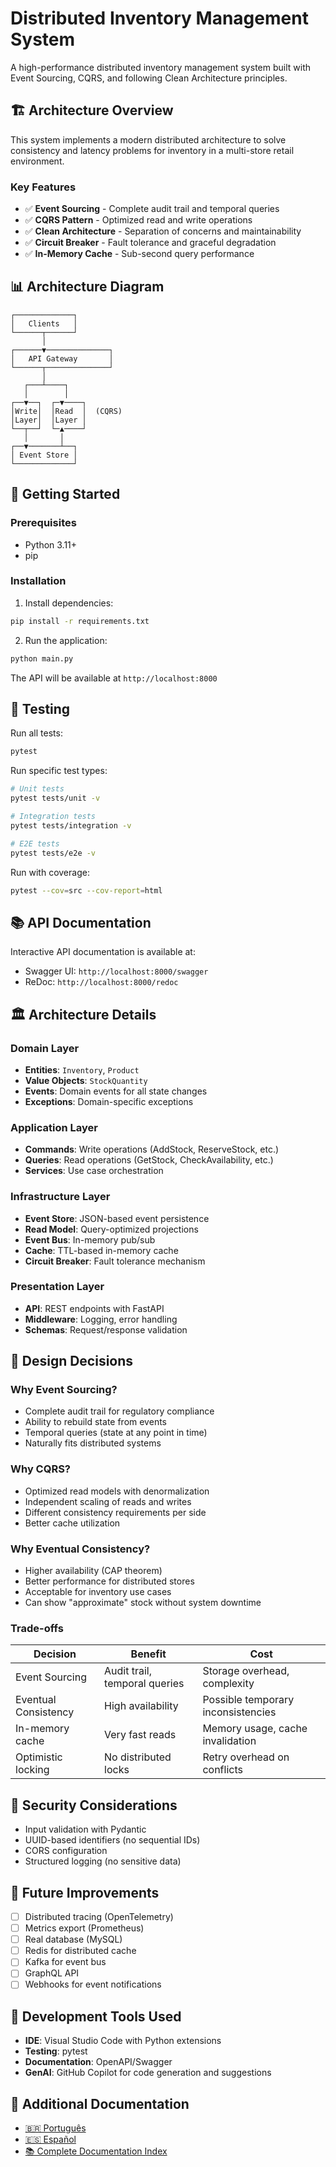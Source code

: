 # Distributed Inventory Management System

A high-performance distributed inventory management system built with Event Sourcing, CQRS, and following Clean Architecture principles.

## 🏗️ Architecture Overview

This system implements a modern distributed architecture to solve consistency and latency problems for inventory in a multi-store retail environment.

### Key Features

- ✅ **Event Sourcing** - Complete audit trail and temporal queries
- ✅ **CQRS Pattern** - Optimized read and write operations
- ✅ **Clean Architecture** - Separation of concerns and maintainability
- ✅ **Circuit Breaker** - Fault tolerance and graceful degradation
- ✅ **In-Memory Cache** - Sub-second query performance

## 📊 Architecture Diagram

```
┌─────────────┐
│   Clients   │
└──────┬──────┘
       │
┌──────▼──────────────┐
│   API Gateway       │
└──────┬──────────────┘
       │
   ┌───┴────┐
   │        │
┌──▼──┐  ┌─▼────┐
│Write│  │Read  │  (CQRS)
│Layer│  │Layer │
└──┬──┘  └─▲────┘
   │       │
┌──▼───────┴──┐
│ Event Store │
└─────────────┘
```

## 🚀 Getting Started

### Prerequisites

- Python 3.11+
- pip

### Installation

1. Install dependencies:
```bash
pip install -r requirements.txt
```

2. Run the application:
```bash
python main.py
```

The API will be available at `http://localhost:8000`

## 🧪 Testing

Run all tests:
```bash
pytest
```

Run specific test types:
```bash
# Unit tests
pytest tests/unit -v

# Integration tests
pytest tests/integration -v

# E2E tests
pytest tests/e2e -v
```

Run with coverage:
```bash
pytest --cov=src --cov-report=html
```

## 📚 API Documentation

Interactive API documentation is available at:
- Swagger UI: `http://localhost:8000/swagger`
- ReDoc: `http://localhost:8000/redoc`

## 🏛️ Architecture Details

### Domain Layer
- **Entities**: `Inventory`, `Product`
- **Value Objects**: `StockQuantity`
- **Events**: Domain events for all state changes
- **Exceptions**: Domain-specific exceptions

### Application Layer
- **Commands**: Write operations (AddStock, ReserveStock, etc.)
- **Queries**: Read operations (GetStock, CheckAvailability, etc.)
- **Services**: Use case orchestration

### Infrastructure Layer
- **Event Store**: JSON-based event persistence
- **Read Model**: Query-optimized projections
- **Event Bus**: In-memory pub/sub
- **Cache**: TTL-based in-memory cache
- **Circuit Breaker**: Fault tolerance mechanism

### Presentation Layer
- **API**: REST endpoints with FastAPI
- **Middleware**: Logging, error handling
- **Schemas**: Request/response validation

## 🔧 Design Decisions

### Why Event Sourcing?
- Complete audit trail for regulatory compliance
- Ability to rebuild state from events
- Temporal queries (state at any point in time)
- Naturally fits distributed systems

### Why CQRS?
- Optimized read models with denormalization
- Independent scaling of reads and writes
- Different consistency requirements per side
- Better cache utilization

### Why Eventual Consistency?
- Higher availability (CAP theorem)
- Better performance for distributed stores
- Acceptable for inventory use cases
- Can show "approximate" stock without system downtime

### Trade-offs

| Decision | Benefit | Cost |
|---------|-----------|-------|
| Event Sourcing | Audit trail, temporal queries | Storage overhead, complexity |
| Eventual Consistency | High availability | Possible temporary inconsistencies |
| In-memory cache | Very fast reads | Memory usage, cache invalidation |
| Optimistic locking | No distributed locks | Retry overhead on conflicts |

## 🔐 Security Considerations

- Input validation with Pydantic
- UUID-based identifiers (no sequential IDs)
- CORS configuration
- Structured logging (no sensitive data)

## 🚧 Future Improvements

- [ ] Distributed tracing (OpenTelemetry)
- [ ] Metrics export (Prometheus)
- [ ] Real database (MySQL)
- [ ] Redis for distributed cache
- [ ] Kafka for event bus
- [ ] GraphQL API
- [ ] Webhooks for event notifications

## 📝 Development Tools Used

- **IDE**: Visual Studio Code with Python extensions
- **Testing**: pytest
- **Documentation**: OpenAPI/Swagger
- **GenAI**: GitHub Copilot for code generation and suggestions

## 📖 Additional Documentation

- [🇧🇷 Português](README.pt-BR.md)
- [🇪🇸 Español](README.es.md)
- [📚 Complete Documentation Index](INDEX.md)
